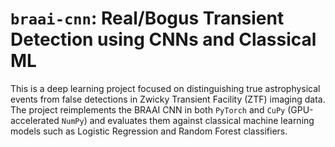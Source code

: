 # `braai-cnn`: Real/Bogus Transient Detection using CNNs and Classical ML

This is a deep learning project focused on distinguishing true astrophysical events from false detections in Zwicky Transient Facility (ZTF) imaging data. The project reimplements the BRAAI CNN in both `PyTorch` and `CuPy` (GPU-accelerated `NumPy`) and evaluates them against classical machine learning models such as Logistic Regression and Random Forest classifiers.
